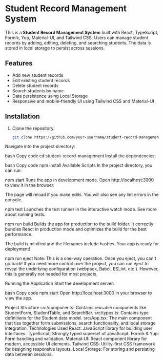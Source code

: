 # Student Record Management System

This is a **Student Record Management System** built with React, TypeScript, Formik, Yup, Material-UI, and Tailwind CSS. Users can manage student records by adding, editing, deleting, and searching students. The data is stored in local storage to persist across sessions.

## Features

- Add new student records
- Edit existing student records
- Delete student records
- Search students by name
- Data persistence using Local Storage
- Responsive and mobile-friendly UI using Tailwind CSS and Material-UI

## Installation

1. Clone the repository:

   ```bash
   git clone https://github.com/your-username/student-record-management.git
Navigate into the project directory:

bash
Copy code
cd student-record-management
Install the dependencies:

bash
Copy code
npm install
Available Scripts
In the project directory, you can run:

npm start
Runs the app in development mode.
Open http://localhost:3000 to view it in the browser.

The page will reload if you make edits.
You will also see any lint errors in the console.

npm test
Launches the test runner in the interactive watch mode.
See more about running tests.

npm run build
Builds the app for production to the build folder.
It correctly bundles React in production mode and optimizes the build for the best performance.

The build is minified and the filenames include hashes.
Your app is ready for deployment!

npm run eject
Note: This is a one-way operation. Once you eject, you can't go back!
If you need more control over the project, you can run eject to reveal the underlying configuration (webpack, Babel, ESLint, etc.). However, this is generally not needed for most projects.

Running the Application
Start the development server:

bash
Copy code
npm start
Open http://localhost:3000 in your browser to view the app.

Project Structure
src/components: Contains reusable components like StudentForm, StudentTable, and SearchBar.
src/types.ts: Contains type definitions for the Student data model.
src/App.tsx: The main component that ties together form submissions, search functionality, and local storage integration.
Technologies Used
React: JavaScript library for building user interfaces.
TypeScript: Strongly typed superset of JavaScript.
Formik & Yup: Form handling and validation.
Material-UI: React component library for modern, accessible UI elements.
Tailwind CSS: Utility-first CSS framework for designing responsive layouts.
Local Storage: For storing and persisting data between sessions.
